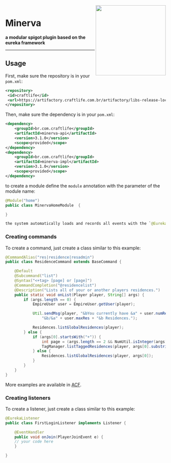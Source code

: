 <!DOCTYPE html>
<html>
<body>
    <a href="https://craftlife.com.br">
        <img align="right" src="https://i.imgur.com/ABJeWPY.png" height="220" width="220">
    </a>
    <h1>Minerva</h1>
    <p><b>a modular spigot plugin based on the eureka framework</b></p>
    <hr>
    <h2>Usage</h2>
</body>
</html>




First, make sure the repository is in your  `pom.xml`:

```xml
<repository>
 <id>craftlife</id>
 <url>https://artifactory.craftlife.com.br/artifactory/libs-release-local</url>
</repository>
```

Then, make sure the dependency is in your `pom.xml`:

```xml
<dependency>
    <groupId>br.com.craftlife</groupId>
    <artifactId>minerva-api</artifactId>
    <version>3.1.0</version>
    <scope>provided</scope>
</dependency>
<dependency>
    <groupId>br.com.craftlife</groupId>
    <artifactId>minerva-impl</artifactId>
    <version>3.1.0</version>
    <scope>provided</scope>
</dependency>
```



to create a module define the `module` annotation with the parameter of the module name:

```java
@Module("home")
public class MinervaHomeModule  {

}

the system automatically loads and records all events with the `@EurekaListener` annotation and all commands that extends `basecommand`


```
### Creating commands

To create a command, just create a class similar to this example:

```java
@CommandAlias("res|residence|resadmin")
public class ResidenceCommand extends BaseCommand {

    @Default
    @Subcommand("list")
    @Syntax("<+tag> [page] or [page]")
    @CommandCompletion("@residencelist")
    @Description("Lists all of your or another players residences.")
    public static void onList(Player player, String[] args) {
        if (args.length == 0) {
            EmpireUser user = EmpireUser.getUser(player);

            Util.sendMsg(player, "&bYou currently have &a" + user.numRes +
                "&b/&a" + user.maxRes + "&b Residences.");

            Residences.listGlobalResidences(player);
        } else {
            if (args[0].startsWith("+")) {
                int page = (args.length == 2 && NumUtil.isInteger(args[1])) ? Integer.parseInt(args[1]) : 1;
                TagManager.listTaggedResidences(player, args[0].substring(1), page);
            } else {
                Residences.listGlobalResidences(player, args[0]);
            }
        }
    }
}
```

More examples are available in [ACF](https://github.com/aikar/commands).


### Creating listeners

To create a listener, just create a class similar to this example:

```java
@EurekaListener
public class FirstLoginListener implements Listener {

    @EventHandler
    public void onJoin(PlayerJoinEvent e) {
    // your code here
    }

}
```
